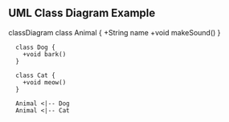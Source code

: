 <!DOCTYPE html>
<html lang="en">
<head>
  <meta charset="UTF-8" />
  <meta name="viewport" content="width=device-width, initial-scale=1.0"/>
  <title>UML Diagram with Mermaid.js</title>
  <script type="module">
    import mermaid from 'https://cdn.jsdelivr.net/npm/mermaid@10/dist/mermaid.esm.min.mjs';
    mermaid.initialize({ startOnLoad: true });
  </script>
</head>
<body>
  <h2>UML Class Diagram Example</h2>
  <div class="mermaid">
    classDiagram
      class Animal {
        +String name
        +void makeSound()
      }

      class Dog {
        +void bark()
      }

      class Cat {
        +void meow()
      }

      Animal <|-- Dog
      Animal <|-- Cat
  </div>
</body>
</html>

